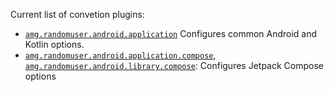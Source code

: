 Current list of convetion plugins:
- [`amg.randomuser.android.application`](convention/src/main/kotlin/AndroidApplicationConventionPlugin.kt)
  Configures common Android and Kotlin options.
- [`amg.randomuser.android.application.compose`](convention/src/main/kotlin/AndroidApplicationComposeConventionPlugin.kt),
  [`amg.randomuser.android.library.compose`](convention/src/main/kotlin/AndroidLibraryComposeConventionPlugin.kt):
  Configures Jetpack Compose options
